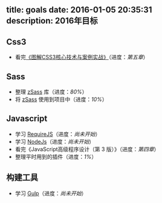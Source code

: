 title: goals
date: 2016-01-05 20:35:31
description: 2016年目标
---

## Css3 ##

- 看完[《图解CSS3核心技术与案例实战》](http://www.w3cplus.com/book-comment.html)（进度：*第五章*）

## Sass ##

- 整理 [zSass](https://github.com/zhuyujia/zSass) 库（进度：*80%*）
- 将 [zSass](https://github.com/zhuyujia/zSass) 使用到项目中（进度：*10%*）

## Javascript ##

- 学习 [RequireJS](http://www.requirejs.cn/)（进度：*尚未开始*）
- 学习 [NodeJs](http://www.lvtao.net/content/book/node.js.htm)（进度：*尚未开始*）
- 看完《JavaScript高级程序设计（第 3 版）》（进度：*第四章*）
- 整理平时用到的插件（进度：*1%*）

## 构建工具 ##

- 学习 [Gulp](http://www.gulpjs.com.cn/)（进度：*尚未开始*）